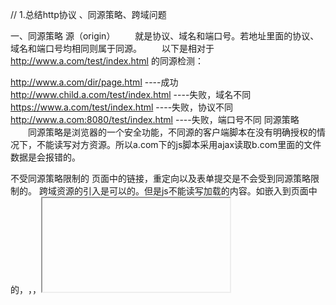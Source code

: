 // 1.总结http协议 、同源策略、跨域问题

一、同源策略
源（origin）
　　就是协议、域名和端口号。若地址里面的协议、域名和端口号均相同则属于同源。
　　以下是相对于 http://www.a.com/test/index.html 的同源检测：

http://www.a.com/dir/page.html ----成功
http://www.child.a.com/test/index.html ----失败，域名不同
https://www.a.com/test/index.html ----失败，协议不同
http://www.a.com:8080/test/index.html ----失败，端口号不同
同源策略
　　同源策略是浏览器的一个安全功能，不同源的客户端脚本在没有明确授权的情况下，不能读写对方资源。所以a.com下的js脚本采用ajax读取b.com里面的文件数据是会报错的。

不受同源策略限制的
页面中的链接，重定向以及表单提交是不会受到同源策略限制的。
跨域资源的引入是可以的。但是js不能读写加载的内容。如嵌入到页面中的<script src="..."></script>，<img>，<link>，<iframe>等。
二、跨域
跨域
　　只要协议、域名、端口号有一个不同就是跨域。

跨域的原因
　　跨域问题来源于JavaScript的同源策略，即只有 协议+主机名+端口号(如存在)相同，则允许相互访问。为了防止某域名下的接口被其他域名下的网页非法调用，是浏览器对JavaScript施加的安全限制。也就是说JavaScript只能访问和操作自己域下的资源，不能访问和操作其他域下的资源。跨域问题是针对JS和ajax的，html本身没有跨域问题，比如a标签、script标签、甚至form标签（可以直接跨域发送数据并接收数据）等。

三、跨域问题解决方案
jsonp
　　利用script标签可跨域的特点，在跨域脚本中可以直接回调当前脚本的函数。

cors
　　服务器设置HTTP响应头中Access-Control-Allow-Origin值，解除跨域限制。

　　注意：这两个跨域方案都存在一个致命的缺陷，严重依赖后端的协助。

　　下面就介绍一种前端独立就能解决的跨域方案：

反向代理（Reverse Proxy）
　　指以代理服务器来接受internet上的连接请求，然后将请求转发给内部网络上的服务器，并将从服务器上得到的结果返回给internet上请求连接的客户端，此时代理服务器对外就表现为一个反向代理服务器。



// 2.中间件模式（middleware）是一种很常见、也很强大的模式，被广泛应用在 Express、Koa、Redux 等类库和框架当中。模拟一个中间件模式。
// https://blog.csdn.net/duola8789/article/details/85244935
